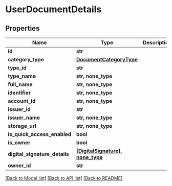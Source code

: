 # UserDocumentDetails


## Properties
Name | Type | Description | Notes
------------ | ------------- | ------------- | -------------
**id** | **str** |  | [optional] 
**category_type** | [**DocumentCategoryType**](DocumentCategoryType.md) |  | [optional] 
**type_id** | **str** |  | [optional] 
**type_name** | **str, none_type** |  | [optional] 
**full_name** | **str, none_type** |  | [optional] 
**identifier** | **str, none_type** |  | [optional] 
**account_id** | **str, none_type** |  | [optional] 
**issuer_id** | **str** |  | [optional] 
**issuer_name** | **str, none_type** |  | [optional] 
**storage_url** | **str, none_type** |  | [optional] 
**is_quick_access_enabled** | **bool** |  | [optional] 
**is_owner** | **bool** |  | [optional] 
**digital_signature_details** | [**[DigitalSignature], none_type**](DigitalSignature.md) |  | [optional] 
**owner_id** | **str** |  | [optional] 

[[Back to Model list]](../README.md#documentation-for-models) [[Back to API list]](../README.md#documentation-for-api-endpoints) [[Back to README]](../README.md)


